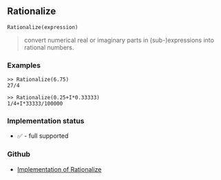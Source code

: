 ## Rationalize

```
Rationalize(expression)
```

> convert numerical real or imaginary parts in (sub-)expressions into rational numbers.
 

### Examples
```
>> Rationalize(6.75)
27/4

>> Rationalize(0.25+I*0.33333)
1/4+I*33333/100000
```






### Implementation status

* &#x2705; - full supported

### Github

* [Implementation of Rationalize](https://github.com/axkr/symja_android_library/blob/master/symja_android_library/matheclipse-core/src/main/java/org/matheclipse/core/builtin/NumberTheory.java#L4590) 
